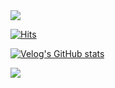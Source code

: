 <img src="https://capsule-render.vercel.app/api?type=waving&color=99ccff&height=100&section=header&text=Backend&fontSize=15px&fontColor=white"/>

[![Hits](https://hits.seeyoufarm.com/api/count/incr/badge.svg?url=https%3A%2F%2Fvelog.io%2F%40seulki971227&count_bg=%2379C83D&title_bg=%23555555&icon=&icon_color=%23E7E7E7&title=My+Velog&edge_flat=false)](https://velog.io/@alstjsdlr0321)



[![Velog's GitHub stats](https://velog-readme-stats.vercel.app/api?name=alstjsdlr0321)](https://velog.io/@alstjsdlr0321)


<img src="https://capsule-render.vercel.app/api?type=waving&color=99ccff&height=100&section=footer"/>
